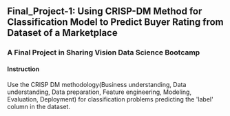 ## Final_Project-1: Using CRISP-DM Method for Classification Model to Predict Buyer Rating from Dataset of a Marketplace
### A Final Project in Sharing Vision Data Science Bootcamp
#### Instruction
Use the CRISP DM methodology(Business understanding, Data understanding, Data preparation, Feature engineering, Modeling, Evaluation, Deployment) for classification problems predicting the 'label' column in the dataset.
